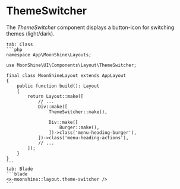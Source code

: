 # ThemeSwitcher

The *ThemeSwitcher* component displays a button-icon for switching themes (light/dark).

~~~tabs
tab: Class
```php
namespace App\MoonShine\Layouts;

use MoonShine\UI\Components\Layout\ThemeSwitcher;

final class MoonShineLayout extends AppLayout
{
    public function build(): Layout
    {
        return Layout::make([
            // ...
            Div::make([
                ThemeSwitcher::make(),

                Div::make([
                    Burger::make(),
                ])->class('menu-heading-burger'),
            ])->class('menu-heading-actions'),
            // ...
        ]);
    }
}
```
tab: Blade
```blade
<x-moonshine::layout.theme-switcher />
```
~~~
